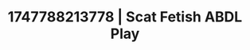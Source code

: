 ---
categories:
- Wet lips
- Erotic photography
- Roleplay fantasies
- Sapphic desires
- Anime
image: /assets/images/1747788213778.jpg
layout: post
seo:
  description: Featured content with premium Scat Fetish, ABDL Play. HD images available.
  keywords: Scat Fetish, ABDL Play
  og_image: /assets/images/1747788213778.jpg
  schema_type: VisualArtwork
tags:
- ABDL Play
- '#1747788213778'
- Scat Fetish
title: 1747788213778 | Scat Fetish ABDL Play
---